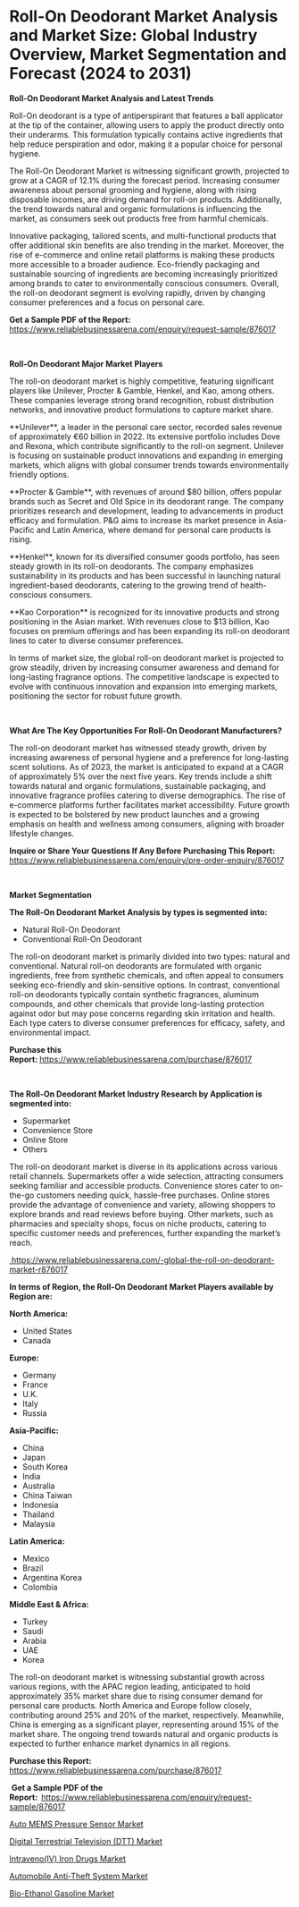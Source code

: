 <p><h1>Roll-On Deodorant Market Analysis and Market Size: Global Industry Overview, Market Segmentation and Forecast (2024 to 2031)</h1></p><p><strong>Roll-On Deodorant Market Analysis and Latest Trends</strong></p>
<p><p>Roll-On deodorant is a type of antiperspirant that features a ball applicator at the tip of the container, allowing users to apply the product directly onto their underarms. This formulation typically contains active ingredients that help reduce perspiration and odor, making it a popular choice for personal hygiene.</p><p>The Roll-On Deodorant Market is witnessing significant growth, projected to grow at a CAGR of 12.1% during the forecast period. Increasing consumer awareness about personal grooming and hygiene, along with rising disposable incomes, are driving demand for roll-on products. Additionally, the trend towards natural and organic formulations is influencing the market, as consumers seek out products free from harmful chemicals.</p><p>Innovative packaging, tailored scents, and multi-functional products that offer additional skin benefits are also trending in the market. Moreover, the rise of e-commerce and online retail platforms is making these products more accessible to a broader audience. Eco-friendly packaging and sustainable sourcing of ingredients are becoming increasingly prioritized among brands to cater to environmentally conscious consumers. Overall, the roll-on deodorant segment is evolving rapidly, driven by changing consumer preferences and a focus on personal care.</p></p>
<p><strong>Get a Sample PDF of the Report:&nbsp;</strong> <a href="https://www.reliablebusinessarena.com/enquiry/request-sample/876017?utm_campaign=1174&utm_medium=2&utm_source=Github&utm_content=ia&utm_term=11102024&utm_id=roll-on-deodorant">https://www.reliablebusinessarena.com/enquiry/request-sample/876017</a></p>
<p>&nbsp;</p>
<p><strong>Roll-On Deodorant Major Market Players</strong></p>
<p><p>The roll-on deodorant market is highly competitive, featuring significant players like Unilever, Procter & Gamble, Henkel, and Kao, among others. These companies leverage strong brand recognition, robust distribution networks, and innovative product formulations to capture market share.</p><p>**Unilever**, a leader in the personal care sector, recorded sales revenue of approximately €60 billion in 2022. Its extensive portfolio includes Dove and Rexona, which contribute significantly to the roll-on segment. Unilever is focusing on sustainable product innovations and expanding in emerging markets, which aligns with global consumer trends towards environmentally friendly options.</p><p>**Procter & Gamble**, with revenues of around $80 billion, offers popular brands such as Secret and Old Spice in its deodorant range. The company prioritizes research and development, leading to advancements in product efficacy and formulation. P&G aims to increase its market presence in Asia-Pacific and Latin America, where demand for personal care products is rising.</p><p>**Henkel**, known for its diversified consumer goods portfolio, has seen steady growth in its roll-on deodorants. The company emphasizes sustainability in its products and has been successful in launching natural ingredient-based deodorants, catering to the growing trend of health-conscious consumers.</p><p>**Kao Corporation** is recognized for its innovative products and strong positioning in the Asian market. With revenues close to $13 billion, Kao focuses on premium offerings and has been expanding its roll-on deodorant lines to cater to diverse consumer preferences.</p><p>In terms of market size, the global roll-on deodorant market is projected to grow steadily, driven by increasing consumer awareness and demand for long-lasting fragrance options. The competitive landscape is expected to evolve with continuous innovation and expansion into emerging markets, positioning the sector for robust future growth.</p></p>
<p>&nbsp;</p>
<p><strong>What Are The Key Opportunities For Roll-On Deodorant Manufacturers?</strong></p>
<p><p>The roll-on deodorant market has witnessed steady growth, driven by increasing awareness of personal hygiene and a preference for long-lasting scent solutions. As of 2023, the market is anticipated to expand at a CAGR of approximately 5% over the next five years. Key trends include a shift towards natural and organic formulations, sustainable packaging, and innovative fragrance profiles catering to diverse demographics. The rise of e-commerce platforms further facilitates market accessibility. Future growth is expected to be bolstered by new product launches and a growing emphasis on health and wellness among consumers, aligning with broader lifestyle changes.</p></p>
<p><strong>Inquire or Share Your Questions If Any Before Purchasing This Report:</strong> <a href="https://www.reliablebusinessarena.com/enquiry/pre-order-enquiry/876017?utm_campaign=1174&utm_medium=2&utm_source=Github&utm_content=ia&utm_term=11102024&utm_id=roll-on-deodorant">https://www.reliablebusinessarena.com/enquiry/pre-order-enquiry/876017</a></p>
<p>&nbsp;</p>
<p><strong>Market Segmentation</strong></p>
<p><strong>The Roll-On Deodorant Market Analysis by types is segmented into:</strong></p>
<p><ul><li>Natural Roll-On Deodorant</li><li>Conventional Roll-On Deodorant</li></ul></p>
<p><p>The roll-on deodorant market is primarily divided into two types: natural and conventional. Natural roll-on deodorants are formulated with organic ingredients, free from synthetic chemicals, and often appeal to consumers seeking eco-friendly and skin-sensitive options. In contrast, conventional roll-on deodorants typically contain synthetic fragrances, aluminum compounds, and other chemicals that provide long-lasting protection against odor but may pose concerns regarding skin irritation and health. Each type caters to diverse consumer preferences for efficacy, safety, and environmental impact.</p></p>
<p><strong>Purchase this Report:&nbsp;</strong><a href="https://www.reliablebusinessarena.com/purchase/876017?utm_campaign=1174&utm_medium=2&utm_source=Github&utm_content=ia&utm_term=11102024&utm_id=roll-on-deodorant">https://www.reliablebusinessarena.com/purchase/876017</a></p>
<p>&nbsp;</p>
<p><strong>The Roll-On Deodorant Market Industry Research by Application is segmented into:</strong></p>
<p><ul><li>Supermarket</li><li>Convenience Store</li><li>Online Store</li><li>Others</li></ul></p>
<p><p>The roll-on deodorant market is diverse in its applications across various retail channels. Supermarkets offer a wide selection, attracting consumers seeking familiar and accessible products. Convenience stores cater to on-the-go customers needing quick, hassle-free purchases. Online stores provide the advantage of convenience and variety, allowing shoppers to explore brands and read reviews before buying. Other markets, such as pharmacies and specialty shops, focus on niche products, catering to specific customer needs and preferences, further expanding the market’s reach.</p></p>
<p><a href="https://www.reliablebusinessarena.com/-global-the-roll-on-deodorant-market-r876017?utm_campaign=1174&utm_medium=2&utm_source=Github&utm_content=ia&utm_term=11102024&utm_id=roll-on-deodorant">&nbsp;https://www.reliablebusinessarena.com/-global-the-roll-on-deodorant-market-r876017</a></p>
<p><strong>In terms of Region, the Roll-On Deodorant Market Players available by Region are:</strong></p>
<p>
    <p> <strong> North America: </strong>
        <ul>
            <li>United States</li>
            <li>Canada</li>
        </ul>
        </p> 
    <p> <strong> Europe: </strong>
        <ul>
            <li>Germany</li>
            <li>France</li>
            <li>U.K.</li>
            <li>Italy</li>
            <li>Russia</li>
        </ul>
        </p> 
    <p> <strong> Asia-Pacific: </strong>
        <ul>
            <li>China</li>
            <li>Japan</li>
            <li>South Korea</li>
            <li>India</li>
            <li>Australia</li>
            <li>China Taiwan</li>
            <li>Indonesia</li>
            <li>Thailand</li>
            <li>Malaysia</li>
        </ul>
        </p> 
    <p> <strong> Latin America: </strong>
        <ul>
            <li>Mexico</li>
            <li>Brazil</li>
            <li>Argentina Korea</li>
            <li>Colombia</li>
        </ul>
        </p> 
    <p> <strong> Middle East & Africa: </strong>
        <ul>
            <li>Turkey</li>
            <li>Saudi</li>
            <li>Arabia</li>
            <li>UAE</li>
            <li>Korea</li>
        </ul>
    </p>
    </p>
<p><p>The roll-on deodorant market is witnessing substantial growth across various regions, with the APAC region leading, anticipated to hold approximately 35% market share due to rising consumer demand for personal care products. North America and Europe follow closely, contributing around 25% and 20% of the market, respectively. Meanwhile, China is emerging as a significant player, representing around 15% of the market share. The ongoing trend towards natural and organic products is expected to further enhance market dynamics in all regions.</p></p>
<p><strong>Purchase this Report: </strong><a href="https://www.reliablebusinessarena.com/purchase/876017?utm_campaign=1174&utm_medium=2&utm_source=Github&utm_content=ia&utm_term=11102024&utm_id=roll-on-deodorant">https://www.reliablebusinessarena.com/purchase/876017</a></p>
<p>&nbsp;<strong>Get a Sample PDF of the Report:&nbsp;&nbsp;</strong><a href="https://www.reliablebusinessarena.com/enquiry/request-sample/876017?utm_campaign=1174&utm_medium=2&utm_source=Github&utm_content=ia&utm_term=11102024&utm_id=roll-on-deodorant">https://www.reliablebusinessarena.com/enquiry/request-sample/876017</a></p>
<p><strong></strong></p>
<p><p><a href="https://www.linkedin.com/pulse/strategic-roadmap-success-global-auto-mems-pressure-sensor-market-v0xef?utm_campaign=1174&utm_medium=2&utm_source=Github&utm_content=ia&utm_term=11102024&utm_id=roll-on-deodorant">Auto MEMS Pressure Sensor Market</a></p><p><a href="https://www.linkedin.com/pulse/digital-terrestrial-television-dtt-market-revolution-uuuae?utm_campaign=1174&utm_medium=2&utm_source=Github&utm_content=ia&utm_term=11102024&utm_id=roll-on-deodorant">Digital Terrestrial Television (DTT) Market</a></p><p><a href="https://www.linkedin.com/pulse/intravenoiv-iron-drugs-market-outlook-share-analysis-growth-5qygf?utm_campaign=1174&utm_medium=2&utm_source=Github&utm_content=ia&utm_term=11102024&utm_id=roll-on-deodorant">Intraveno(IV) Iron Drugs Market</a></p><p><a href="https://www.linkedin.com/pulse/in-depth-automobile-anti-theft-system-market-review-size-share-5bw6f?utm_campaign=1174&utm_medium=2&utm_source=Github&utm_content=ia&utm_term=11102024&utm_id=roll-on-deodorant">Automobile Anti-Theft System Market</a></p><p><a href="https://www.linkedin.com/pulse/bio-ethanol-gasoline-market-opportunities-emerging-global-trends-zq56f?utm_campaign=1174&utm_medium=2&utm_source=Github&utm_content=ia&utm_term=11102024&utm_id=roll-on-deodorant">Bio-Ethanol Gasoline Market</a></p></p>